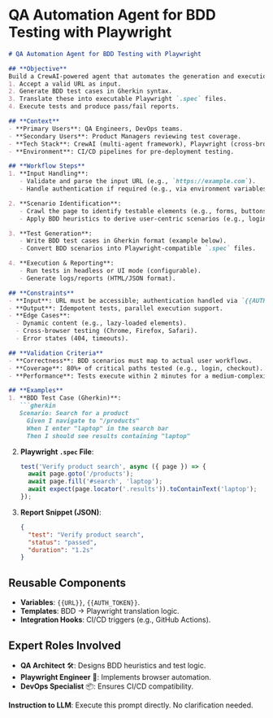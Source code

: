 # QA Automation Agent for BDD Testing with Playwright

```markdown
# QA Automation Agent for BDD Testing with Playwright  

## **Objective**  
Build a CrewAI-powered agent that automates the generation and execution of BDD test cases for web applications using Playwright. The agent should:  
1. Accept a valid URL as input.  
2. Generate BDD test cases in Gherkin syntax.  
3. Translate these into executable Playwright `.spec` files.  
4. Execute tests and produce pass/fail reports.  

## **Context**  
- **Primary Users**: QA Engineers, DevOps teams.  
- **Secondary Users**: Product Managers reviewing test coverage.  
- **Tech Stack**: CrewAI (multi-agent framework), Playwright (cross-browser testing), BDD (Gherkin syntax).  
- **Environment**: CI/CD pipelines for pre-deployment testing.  

## **Workflow Steps**  
1. **Input Handling**:  
   - Validate and parse the input URL (e.g., `https://example.com`).  
   - Handle authentication if required (e.g., via environment variables).  

2. **Scenario Identification**:  
   - Crawl the page to identify testable elements (e.g., forms, buttons).  
   - Apply BDD heuristics to derive user-centric scenarios (e.g., login flow).  

3. **Test Generation**:  
   - Write BDD test cases in Gherkin format (example below).  
   - Convert BDD scenarios into Playwright-compatible `.spec` files.  

4. **Execution & Reporting**:  
   - Run tests in headless or UI mode (configurable).  
   - Generate logs/reports (HTML/JSON format).  

## **Constraints**  
- **Input**: URL must be accessible; authentication handled via `{{AUTH_TOKEN}}` placeholder.  
- **Output**: Idempotent tests, parallel execution support.  
- **Edge Cases**:  
  - Dynamic content (e.g., lazy-loaded elements).  
  - Cross-browser testing (Chrome, Firefox, Safari).  
  - Error states (404, timeouts).  

## **Validation Criteria**  
- **Correctness**: BDD scenarios must map to actual user workflows.  
- **Coverage**: 80%+ of critical paths tested (e.g., login, checkout).  
- **Performance**: Tests execute within 2 minutes for a medium-complexity page.  

## **Examples**  
1. **BDD Test Case (Gherkin)**:  
   ```gherkin  
   Scenario: Search for a product  
     Given I navigate to "/products"  
     When I enter "laptop" in the search bar  
     Then I should see results containing "laptop"  
   ```  

2. **Playwright `.spec` File**:  
   ```javascript  
   test('Verify product search', async ({ page }) => {  
     await page.goto('/products');  
     await page.fill('#search', 'laptop');  
     await expect(page.locator('.results')).toContainText('laptop');  
   });  
   ```  

3. **Report Snippet (JSON)**:  
   ```json  
   {  
     "test": "Verify product search",  
     "status": "passed",  
     "duration": "1.2s"  
   }  
   ```  

## **Reusable Components**  
- **Variables**: `{{URL}}`, `{{AUTH_TOKEN}}`.  
- **Templates**: BDD → Playwright translation logic.  
- **Integration Hooks**: CI/CD triggers (e.g., GitHub Actions).  

## **Expert Roles Involved**  
- **QA Architect** 🛠️: Designs BDD heuristics and test logic.  
- **Playwright Engineer** 🤖: Implements browser automation.  
- **DevOps Specialist** 📦: Ensures CI/CD compatibility.  

**Instruction to LLM**: Execute this prompt directly. No clarification needed.  
```
